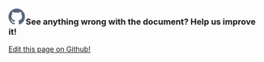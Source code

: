 <aside class="notifications contribute">
  <h3><img src="/images/icos/ico-github.svg" alt="">See anything wrong with the document? Help us improve it!</h3>
  <a href="https://github.com/eclipse-iofog/iofog.org/edit/develop/content/docs/2.0.0/developing-microservices/debugging.md"
    target="_blank">
    <p>Edit this page on Github!</p>
  </a>
</aside>
